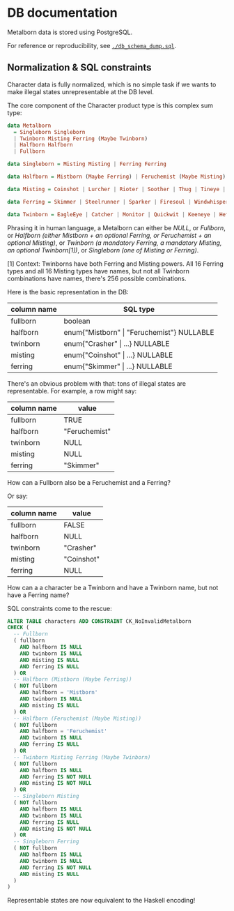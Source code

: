 # DB documentation

Metalborn data is stored using PostgreSQL.

For reference or reproducibility, see [`./db_schema_dump.sql`](./db_schema_dump.sql).

## Normalization & SQL constraints

Character data is fully normalized, which is no simple task if we wants to make
illegal states unrepresentable at the DB level.

The core component of the Character product type is this complex sum type:

```hs
data Metalborn
  = Singleborn Singleborn
  | Twinborn Misting Ferring (Maybe Twinborn)
  | Halfborn Halfborn
  | Fullborn

data Singleborn = Misting Misting | Ferring Ferring

data Halfborn = Mistborn (Maybe Ferring) | Feruchemist (Maybe Misting)

data Misting = Coinshot | Lurcher | Rioter | Soother | Thug | Tineye | Smoker | Seeker | DuraluminGnat | AluminumGnat | Augur | Oracle | Nicroburst | Leecher | Pulser | Slider

data Ferring = Skimmer | Steelrunner | Sparker | Firesoul | Windwhisperer | Brute | Archivist | Sentry | Spinner | Soulbearer | Gasper | Subsumer | Trueself | Connector | Bloodmaker | Pinnacle

data Twinborn = EagleEye | Catcher | Monitor | Quickwit | Keeneye | Hefter | Sprinter | Sooner | Scrapper | Bruteblood | Marathoner | Scaler | Deader | Guardian | Navigator | Stalwart | Sharpshooter | Crasher | Swift | Shroud | Bigshot | Luckshot | Cloudtoucher | Copperkeep | Boiler | Ghostwalker | Shelter | Masker | Sentinel | Hazedodger | Metalmapper | Sleepless | Pulsewise | Stalker | Strongarm | Mastermind | Loudmouth | Zealot | Highroller | Instigator | Schemer | Cooler | Icon | Pacifier | Slick | Resolute | Puremind | Friendly | Metalbreaker | Ringer | Sapper | Gulper | Booster | BurstTicker | Enabler | Soulburst | Cohort | Chronicler | Vessel | Timeless | Introspect | Whimflitter | Foresight | Flicker | Charmed | Visionary | Plotter | Yearspanner | Chrysalis | Spotter | Blur | Assessor | Flashwit | Monument | Constant | Transcendent | Sated
```

Phrasing it in human language, a Metalborn can either be *NULL*, or *Fullborn*, or *Halfborn (either Mistborn + an optional Ferring, or Feruchemist + an optional Misting)*, or *Twinborn (a mandatory Ferring, a mandatory Misting, an optional Twinborn[1])*, or *Singleborn (one of Misting or Ferring)*.

[1] Context: Twinborns have both Ferring and Misting powers. All 16 Ferring types and all 16 Misting types have names, but not all Twinborn combinations have names, there's 256 possible combinations.

Here is the basic representation in the DB:

| column name | SQL type |
| ------------- | ------------- |
| fullborn  | boolean  |
| halfborn  | enum{"Mistborn" \| "Feruchemist"} NULLABLE |
| twinborn  | enum{"Crasher" \| ...} NULLABLE |
| misting  | enum{"Coinshot" \| ...} NULLABLE |
| ferring  | enum{"Skimmer" \| ...} NULLABLE |

There's an obvious problem with that: tons of illegal states are representable.
For example, a row might say:

| column name | value |
| ------------- | ------------- |
| fullborn  | TRUE  |
| halfborn  | "Feruchemist" |
| twinborn  | NULL |
| misting  | NULL |
| ferring  | "Skimmer" |


How can a Fullborn also be a Feruchemist and a Ferring?

Or say:

| column name | value |
| ------------- | ------------- |
| fullborn  | FALSE  |
| halfborn  | NULL |
| twinborn  | "Crasher" |
| misting  | "Coinshot" |
| ferring  | NULL |

How can a a character be a Twinborn and have a Twinborn name, but not have
a Ferring name?

SQL constraints come to the rescue:

```SQL
ALTER TABLE characters ADD CONSTRAINT CK_NoInvalidMetalborn
CHECK (
  -- Fullborn
  ( fullborn
    AND halfborn IS NULL
    AND twinborn IS NULL
    AND misting IS NULL
    AND ferring IS NULL
  ) OR
  -- Halfborn (Mistborn (Maybe Ferring))
  ( NOT fullborn
    AND halfborn = 'Mistborn'
    AND twinborn IS NULL
    AND misting IS NULL
  ) OR
  -- Halfborn (Feruchemist (Maybe Misting))
  ( NOT fullborn
    AND halfborn = 'Feruchemist'
    AND twinborn IS NULL
    AND ferring IS NULL
  ) OR
  -- Twinborn Misting Ferring (Maybe Twinborn)
  ( NOT fullborn
    AND halfborn IS NULL
    AND ferring IS NOT NULL
    AND misting IS NOT NULL
  ) OR
  -- Singleborn Misting
  ( NOT fullborn
    AND halfborn IS NULL
    AND twinborn IS NULL
    AND ferring IS NULL
    AND misting IS NOT NULL
  ) OR
  -- Singleborn Ferring
  ( NOT fullborn
    AND halfborn IS NULL
    AND twinborn IS NULL
    AND ferring IS NOT NULL
    AND misting IS NULL
  )
)
```

Representable states are now equivalent to the Haskell encoding!
